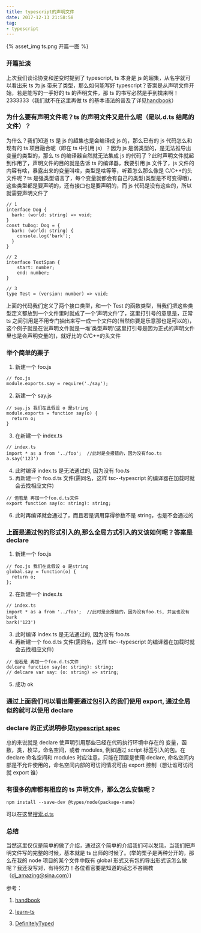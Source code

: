 ```yaml
---
title: typescript的声明文件
date: 2017-12-13 21:58:58
tag:
- typescript
---
```


{% asset_img ts.png 开篇一图 %}

### 开篇扯淡

上次我们谈论协变和逆变时提到了 typescript, ts 本身是 js 的超集，从名字就可以看出来 ts 为 js 带来了类型，那么如何能写好 typescript？答案是从声明文件开始，若是能写的一手好的 ts 的声明文件，那 ts 的书写必然是手到擒来啊！2333333（我们就不在这里再做 ts 的基本语法的普及了详见[handbook](https://www.typescriptlang.org/docs/handbook/basic-types.html)）

### 为什么要有声明文件呢？ts 的声明文件又是什么呢（是以.d.ts 结尾的文件）？

为什么？我们知道 ts 是 js 的超集也是会编译成 js 的，那么已有的 js 代码怎么和现有的 ts 项目融合呢（即在 ts 中引用 js）？因为 js 是弱类型的，是无法推导出变量的类型的，那么 ts 的编译器自然就无法集成 js 的代码了？此时声明文件就起到作用了，声明文件的目的就是告诉 ts 的编译器，我要引用 js 文件了，js 文件的内容有啥，暴露出来的变量叫啥，类型是啥等等，听着怎么那么像是 C/C++的头文件呢？ts 是强类型语言了，每个变量就都会有自己的类型(类型是不可变得哦)，这些类型都是要声明的，还有接口也是要声明的，而 js 代码是没有这些的，所以就需要声明文件了

```
// 1
interface Dog {
  bark: (world: string) => void;
}
const tuDog: Dog = {
  bark: (world: string) {
    console.log('bark');
  }
}

// 2
interface TextSpan {
    start: number;
    end: number;
}

// 3
type Test = (version: number) => void;
```

上面的代码我们定义了两个接口类型，和一个 Test 的函数类型，当我们把这些类型定义都放到一个文件里时就成了一个‘声明文件’了，这里打引号的意思是，正常 ts 之间引用是不用专门抽出来写一成一个文件的(当然你要是乐意那也是可以的)，这个例子就是在说声明文件就是一堆’类型声明‘(这里打引号是因为正式的声明文件里也是会声明变量的)，就好比的 C/C++的头文件

### 举个简单的栗子

1.  新建一个 foo.js

```
// foo.js
module.exports.say = require('./say');
```

2.  新建一个 say.js

```
// say.js 我们在此假设 o 是string
module.exports = function say(o) {
  return o;
}
```

3.  在新建一个 index.ts

```
// index.ts
import * as a from '../foo';  //此时是会报错的，因为没有foo.ts
a.say('123')
```

4.  此时编译 index.ts 是无法通过的, 因为没有 foo.ts
5.  再新建一个 foo.d.ts 文件(需同名，这样 tsc--typescript 的编译器在加载时就会去找相应文件)

```
// 但若是 再加一个foo.d.ts文件
export function say(o: string): string;
```

6.  此时再编译就会通过了，而且若是调用穿得参数不是 string，也是不会通过的

### 上面是通过包的形式引入的,那么全局方式引入的又该如何呢？答案是 declare

1.  新建一个 foo.js

```
// foo.js 我们在此假设 o 是string
global.say = function(o) {
  return o;
};
```

2.  在新建一个 index.ts

```
// index.ts
import * as a from '../foo';  //此时是会报错的，因为没有foo.ts, 并且也没有bark
bark('123')
```

3.  此时编译 index.ts 是无法通过的, 因为没有 foo.ts
4.  再新建一个 foo.d.ts 文件(需同名，这样 tsc--typescript 的编译器在加载时就会去找相应文件)

```
// 但若是 再加一个foo.d.ts文件
delcare function say(o: string): string;
// delcare var say: (o: string) => string;
```

5.  成功 ok

### 通过上面我们可以看出需要通过包引入的我们使用 export, 通过全局似的就可以使用 declare

### declare 的正式说明参见[typescript spec](https://github.com/Microsoft/TypeScript/blob/master/doc/spec.md#12-ambients)

总的来说就是 declare 使声明引用那些已经在代码执行环境中存在的 变量，函数，类，枚举，命名空间，或者 modules, 例如通过 script 标签引入的包。在 declare 命名空间和 modules 时应注意，只能在顶层是使用 declare, 命名空间内部是不允许使用的，命名空间内部的可访问情况可由 export 控制（想让谁可访问就 export 谁）

### 有很多的库都有相应的 ts 声明文件，那么怎么安装呢？

```
npm install --save-dev @types/node(package-name)
```

可以在这里[搜索.d.ts](http://definitelytyped.org/)

### 总结

当然这里仅仅是简单的做了介绍，通过这个简单的介绍我们可以发现，当我们把声明文件写的完整的时候，基本就是 ts 出师的时候了。(举的栗子是两种分开的，那么在我的 node 项目的某个文件中既有 global 形式又有包的导出形式该怎么做呢？我还没写对，有待努力！各位看官要是知道的话忘不吝赐教（dj_amazing@sina.com）)

参考：

1.  [handbook](https://www.typescriptlang.org/docs/handbook/basic-types.html)

2.  [learn-ts](https://github.com/TypeStrong/learn-typescript)

3.  [DefinitelyTyped](https://github.com/DefinitelyTyped)
